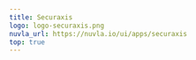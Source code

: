 ```yaml
---
title: Securaxis
logo: logo-securaxis.png
nuvla_url: https://nuvla.io/ui/apps/securaxis
top: true
---
```

